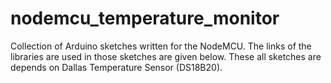 # nodemcu_temperature_monitor

Collection of Arduino sketches written for the NodeMCU. The links of the libraries are used in those sketches are given below. These all sketches are depends on Dallas Temperature Sensor (DS18B20).


